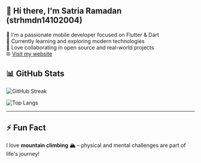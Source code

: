 ## 👋 Hi there, I'm Satria Ramadan (strhmdn14102004)

🎯 I'm a passionate mobile developer focused on Flutter & Dart  
🌱 Currently learning and exploring modern technologies  
🤝 Love collaborating in open source and real-world projects  
🌐 [Visit my website](https://satriaramadan.vercel.app)



## 📊 GitHub Stats

![GitHub Streak](https://github-readme-streak-stats.herokuapp.com?user=strhmdn14102004&theme=tokyonight)

![Top Langs](https://github-readme-stats.vercel.app/api/top-langs/?username=strhmdn14102004&layout=compact&theme=tokyonight)

---
## ⚡ Fun Fact

I love **mountain climbing 🏔️** – physical and mental challenges are part of life's journey!

